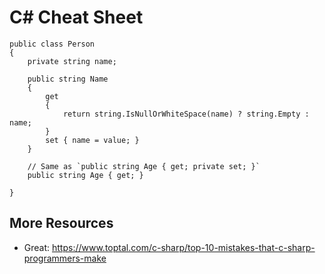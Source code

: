 # C# Cheat Sheet


    public class Person
    {
        private string name;
        
        public string Name
        {
            get
            {
                return string.IsNullOrWhiteSpace(name) ? string.Empty : name;
            }
            set { name = value; }
        }
        
        // Same as `public string Age { get; private set; }`
        public string Age { get; }
        
    }


## More Resources

- Great: https://www.toptal.com/c-sharp/top-10-mistakes-that-c-sharp-programmers-make
